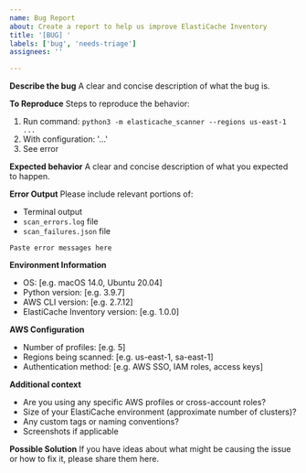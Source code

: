 ```yaml
---
name: Bug Report
about: Create a report to help us improve ElastiCache Inventory
title: '[BUG] '
labels: ['bug', 'needs-triage']
assignees: ''

---
```


**Describe the bug**
A clear and concise description of what the bug is.

**To Reproduce**
Steps to reproduce the behavior:
1. Run command: `python3 -m elasticache_scanner --regions us-east-1 ...`
2. With configuration: '...'
3. See error

**Expected behavior**
A clear and concise description of what you expected to happen.

**Error Output**
Please include relevant portions of:
- Terminal output
- `scan_errors.log` file
- `scan_failures.json` file

```
Paste error messages here
```

**Environment Information**
- OS: [e.g. macOS 14.0, Ubuntu 20.04]
- Python version: [e.g. 3.9.7]
- AWS CLI version: [e.g. 2.7.12]
- ElastiCache Inventory version: [e.g. 1.0.0]

**AWS Configuration**
- Number of profiles: [e.g. 5]
- Regions being scanned: [e.g. us-east-1, sa-east-1]
- Authentication method: [e.g. AWS SSO, IAM roles, access keys]

**Additional context**
- Are you using any specific AWS profiles or cross-account roles?
- Size of your ElastiCache environment (approximate number of clusters)?
- Any custom tags or naming conventions?
- Screenshots if applicable

**Possible Solution**
If you have ideas about what might be causing the issue or how to fix it, please share them here.